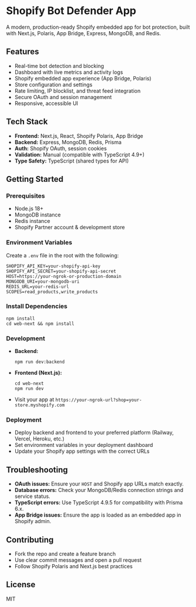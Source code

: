 # Shopify Bot Defender App

A modern, production-ready Shopify embedded app for bot protection, built with Next.js, Polaris, App Bridge, Express, MongoDB, and Redis.

## Features
- Real-time bot detection and blocking
- Dashboard with live metrics and activity logs
- Shopify embedded app experience (App Bridge, Polaris)
- Store configuration and settings
- Rate limiting, IP blocklist, and threat feed integration
- Secure OAuth and session management
- Responsive, accessible UI

## Tech Stack
- **Frontend:** Next.js, React, Shopify Polaris, App Bridge
- **Backend:** Express, MongoDB, Redis, Prisma
- **Auth:** Shopify OAuth, session cookies
- **Validation:** Manual (compatible with TypeScript 4.9+)
- **Type Safety:** TypeScript (shared types for API)

## Getting Started

### Prerequisites
- Node.js 18+
- MongoDB instance
- Redis instance
- Shopify Partner account & development store

### Environment Variables
Create a `.env` file in the root with the following:
```
SHOPIFY_API_KEY=your-shopify-api-key
SHOPIFY_API_SECRET=your-shopify-api-secret
HOST=https://your-ngrok-or-production-domain
MONGODB_URI=your-mongodb-uri
REDIS_URL=your-redis-url
SCOPES=read_products,write_products
```

### Install Dependencies
```
npm install
cd web-next && npm install
```

### Development
- **Backend:**
  ```
  npm run dev:backend
  ```
- **Frontend (Next.js):**
  ```
  cd web-next
  npm run dev
  ```
- Visit your app at `https://your-ngrok-url?shop=your-store.myshopify.com`

### Deployment
- Deploy backend and frontend to your preferred platform (Railway, Vercel, Heroku, etc.)
- Set environment variables in your deployment dashboard
- Update your Shopify app settings with the correct URLs

## Troubleshooting
- **OAuth issues:** Ensure your `HOST` and Shopify app URLs match exactly.
- **Database errors:** Check your MongoDB/Redis connection strings and service status.
- **TypeScript errors:** Use TypeScript 4.9.5 for compatibility with Prisma 6.x.
- **App Bridge issues:** Ensure the app is loaded as an embedded app in Shopify admin.

## Contributing
- Fork the repo and create a feature branch
- Use clear commit messages and open a pull request
- Follow Shopify Polaris and Next.js best practices

## License
MIT 